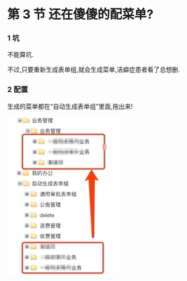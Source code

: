 # 第 3 节 还在傻傻的配菜单?

### 1 坑

不能算坑.

不过,只要重新生成表单组,就会生成菜单,洁癖症患者看了总想删.

### 2 配置

生成的菜单都在“自动生成表单组”里面,拖出来!

<img src="./img/menu_1.jpg" alt="menu_1" style="zoom: 50%;" />